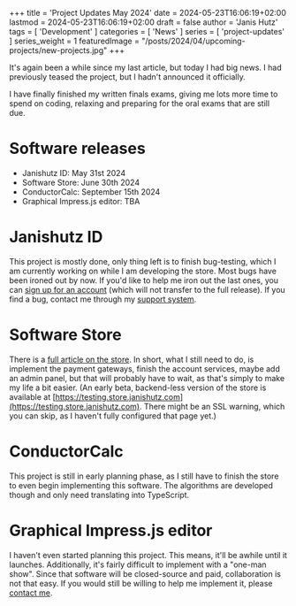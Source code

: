 +++
title = 'Project Updates May 2024'
date = 2024-05-23T16:06:19+02:00
lastmod = 2024-05-23T16:06:19+02:00
draft = false
author = 'Janis Hutz'
tags = [ 'Development' ]
categories = [ 'News' ]
series = [ 'project-updates' ]
series_weight = 1
featuredImage = "/posts/2024/04/upcoming-projects/new-projects.jpg"
+++

It's again been a while since my last article, but today I had big news. I had previously teased the project, but I hadn't announced it officially. 

I have finally finished my written finals exams, giving me lots more time to spend on coding, relaxing and preparing for the oral exams that are still due. 

# Software releases

- Janishutz ID: May 31st 2024
- Software Store: June 30th 2024
- ConductorCalc: September 15th 2024
- Graphical Impress.js editor: TBA

# Janishutz ID
This project is mostly done, only thing left is to finish bug-testing, which I am currently working on while I am developing the store. Most bugs have been ironed out by now. If you'd like to help me iron out the last ones, you can [sign up for an account](https://id.janishutz.com) (which will not transfer to the full release). If you find a bug, contact me through my [support system](https://support.janishutz.com/index.php?a=add&category=7).

# Software Store
There is a [full article on the store](https://blog.janishutz.com/posts/2024/05/store/). In short, what I still need to do, is implement the payment gateways, finish the account services, maybe add an admin panel, but that will probably have to wait, as that's simply to make my life a bit easier. (An early beta, backend-less version of the store is available at [https://testing.store.janishutz.com](https://testing.store.janishutz.com). There might be an SSL warning, which you can skip, as I haven't fully configured that page yet.)

# ConductorCalc
This project is still in early planning phase, as I still have to finish the store to even begin implementing this software. The algorithms are developed though and only need translating into TypeScript. 


# Graphical Impress.js editor
I haven't even started planning this project. This means, it'll be awhile until it launches. Additionally, it's fairly difficult to implement with a "one-man show". Since that software will be closed-source and paid, collaboration is not that easy. If you would still be willing to help me implement it, please [contact me](https://support.janishutz.com/index.php?a=add&category=1).